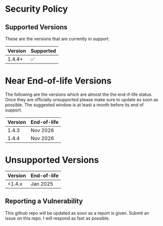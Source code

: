 # Security Policy

## Supported Versions

These are the versions that are currently
in support.

| Version | Supported |
|---------|-----------|
| 1.4.4+  | ✅        |

# Near End-of-life Versions

The following are the versions which are almost the the end-if-life status.
Once they are officially unsupported please make sure to update as soon as possible.
The suggested window is at least a month before its end of support.

| Version | End-of-life |
|---------|-------------|
|  1.4.3  |  Nov 2026   |
|  1.4.4  |  Nov 2026   |

# Unsupported Versions

| Version | End-of-life |
|---------|-------------|
| <1.4.x  |  Jan 2025   |

## Reporting a Vulnerability

This github repo will be updated as soon as a report is given.
Submit an issue on this repo.
I will respond as fast as possible.
